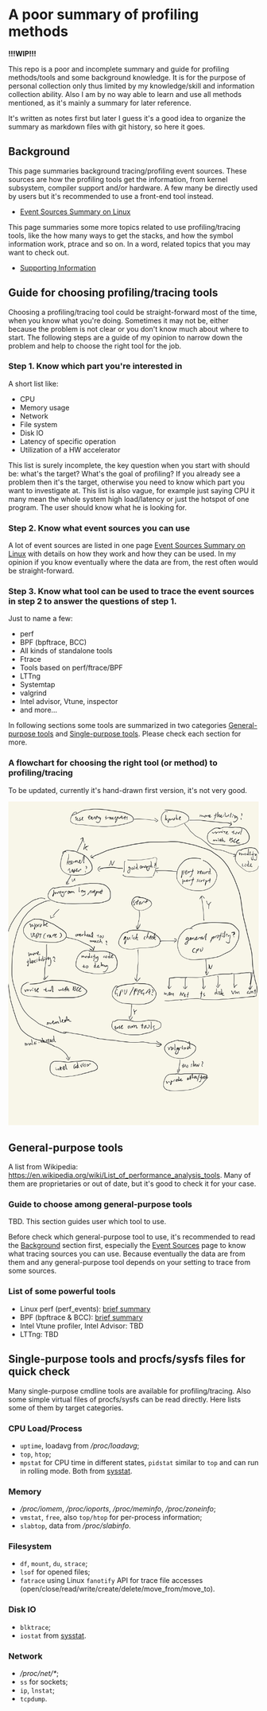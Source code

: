 # A poor summary of profiling methods

**!!!WIP!!!**

This repo is a poor and incomplete summary and guide for profiling methods/tools and some background knowledge. It is for the purpose of personal collection only thus limited by my knowledge/skill and information collection ability. Also I am by no way able to learn and use all methods mentioned, as it's mainly a summary for later reference.

It's written as notes first but later I guess it's a good idea to organize the summary as markdown files with git history, so here it goes.

## Background

This page summaries background tracing/profiling event sources. These sources are how the profiling tools get the information, from kernel subsystem, compiler support and/or hardware. A few many be directly used by users but it's recommended to use a front-end tool instead.
- [Event Sources Summary on Linux](./event_sources.md)

This page summaries some more topics related to use profiling/tracing tools, like the how many ways to get the stacks, and how the symbol information work, ptrace and so on. In a word, related topics that you may want to check out.
- [Supporting Information](./supporting.md)

## Guide for choosing profiling/tracing tools

Choosing a profiling/tracing tool could be straight-forward most of the time, when you know what you're doing. Sometimes it may not be, either because the problem is not clear or you don't know much about where to start. The following steps are a guide of my opinion to narrow down the problem and help to choose the right tool for the job.

### Step 1. Know which part you're interested in

A short list like:
- CPU
- Memory usage
- Network
- File system
- Disk IO
- Latency of specific operation
- Utilization of a HW accelerator

This list is surely incomplete, the key question when you start with should be: what's the target? What's the goal of profiling? If you already see a problem then it's the target, otherwise you need to know which part you want to investigate at. This list is also vague, for example just saying CPU it many mean the whole system high load/latency or just the hotspot of one program. The user should know what he is looking for.
    
### Step 2. Know what event sources you can use

A lot of event sources are listed in one page [Event Sources Summary on Linux](./event_sources.md) with details on how they work and how they can be used. In my opinion if you know eventually where the data are from, the rest often would be straight-forward.
    
### Step 3. Know what tool can be used to trace the event sources in step 2 to answer the questions of step 1.

Just to name a few:
- perf
- BPF (bpftrace, BCC)
- All kinds of standalone tools
- Ftrace
- Tools based on perf/ftrace/BPF
- LTTng
- Systemtap
- valgrind
- Intel advisor, Vtune, inspector
- and more...
 
In following sections some tools are summarized in two categories [General-purpose tools](#general-purpose-tools) and [Single-purpose tools](#single-purpose-tools-and-procfssysfs-files-for-quick-check). Please check each section for more.

### A flowchart for choosing the right tool (or method) to profiling/tracing

To be updated, currently it's hand-drawn first version, it's not very good.

![The flowchart for profiling/tracing](./flowchart.jpg)

## General-purpose tools

A list from Wikipedia: https://en.wikipedia.org/wiki/List_of_performance_analysis_tools. Many of them are proprietaries or out of date, but it's good to check it for your case.

### Guide to choose among general-purpose tools

TBD. This section guides user which tool to use.

Before check which general-purpose tool to use, it's recommended to read the [Background](#background) section first, especially the [Event Sources](./event_sources.md) page to know what tracing sources you can use. Because eventually the data are from them and any general-purpose tool depends on your setting to trace from some sources.

### List of some powerful tools

- Linux perf (perf_events): [brief summary](./perf.md)
- BPF (bpftrace & BCC): [brief summary](./bpf.md)
- Intel Vtune profiler, Intel Advisor: TBD
- LTTng: TBD

## Single-purpose tools and procfs/sysfs files for quick check

Many single-purpose cmdline tools are available for profiling/tracing. Also some simple virtual files of procfs/sysfs can be read directly. Here lists some of them by target categories.

### CPU Load/Process

- `uptime`, loadavg from */proc/loadavg*;
- `top`, `htop`;
- `mpstat` for CPU time in different states, `pidstat` similar to `top` and can run in rolling mode. Both from [sysstat](https://github.com/sysstat/sysstat).

### Memory

- */proc/iomem*, */proc/ioports*, */proc/meminfo*, */proc/zoneinfo*;
- `vmstat`, `free`, also `top/htop` for per-process information;
- `slabtop`, data from */proc/slabinfo*.

### Filesystem

- `df`, `mount`, `du`, `strace`;
- `lsof` for opened files;
- `fatrace` using Linux `fanotify` API for trace file accesses (open/close/read/write/create/delete/move_from/move_to).

### Disk IO

- `blktrace`;
- `iostat` from [sysstat](https://github.com/sysstat/sysstat).

### Network

- */proc/net/\**;
- `ss` for sockets;
- `ip`, `lnstat`;
- `tcpdump`.
